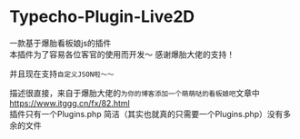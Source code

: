 # Typecho-Plugin-Live2D
一款基于爆胎看板娘js的插件<br>
本插件为了容易各位客官的使用而开发～ 感谢爆胎大佬的支持！<br>

并且现在支持`自定义JSON啦～～`

描述很直接，来自于爆胎大佬的`为你的博客添加一个萌萌哒的看板娘吧`文章中<br>
https://www.itggg.cn/fx/82.html<br>
插件只有一个Plugins.php 简洁（其实也就真的只需要一个Plugins.php）没有多余的文件<br>
